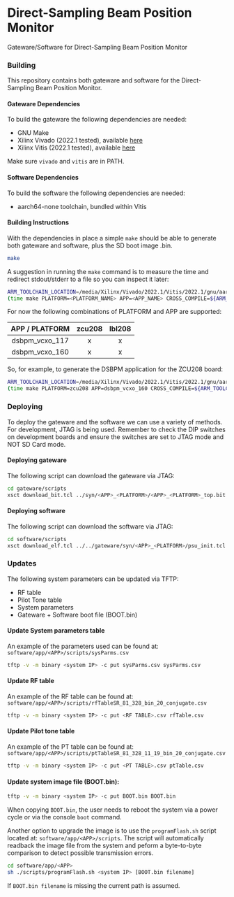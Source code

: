 Direct-Sampling Beam Position Monitor
=====================================

Gateware/Software for Direct-Sampling Beam Position Monitor

### Building

This repository contains both gateware and software
for the Direct-Sampling Beam Position Monitor.

#### Gateware Dependencies

To build the gateware the following dependencies are needed:

* GNU Make
* Xilinx Vivado (2022.1 tested), available [here](https://www.xilinx.com/support/download/index.html/content/xilinx/en/downloadNav/vivado-design-tools.html)
* Xilinx Vitis (2022.1 tested), available [here](https://www.xilinx.com/support/download/index.html/content/xilinx/en/downloadNav/vitis.html)

Make sure `vivado` and `vitis` are in PATH.

#### Software Dependencies

To build the software the following dependencies are needed:

* aarch64-none toolchain, bundled within Vitis

#### Building Instructions

With the dependencies in place a simple `make` should be able to generate
both gateware and software, plus the SD boot image .bin.

```bash
make
```

A suggestion in running the `make` command is to measure the time
and redirect stdout/stderr to a file so you can inspect it later:

```bash
ARM_TOOLCHAIN_LOCATION=/media/Xilinx/Vivado/2022.1/Vitis/2022.1/gnu/aarch64/lin/aarch64-none
(time make PLATFORM=<PLATFORM_NAME> APP=<APP_NAME> CROSS_COMPILE=${ARM_TOOLCHAIN_LOCATION}/bin/aarch64-none-elf- && notify-send 'Compilation SUCCESS' || notify-send 'Compilation ERROR'; date) 2>&1 | tee make_output
```

For now the following combinations of PLATFORM and APP are supported:

|  APP / PLATFORM  | zcu208 | lbl208 |
|:----------------:|:------:|:------:|
| dsbpm_vcxo_117   |   x    |    x   |
| dsbpm_vcxo_160   |   x    |    x   |

So, for example, to generate the DSBPM application for the ZCU208 board:

```bash
ARM_TOOLCHAIN_LOCATION=/media/Xilinx/Vivado/2022.1/Vitis/2022.1/gnu/aarch64/lin/aarch64-none
(time make PLATFORM=zcu208 APP=dsbpm_vcxo_160 CROSS_COMPILE=${ARM_TOOLCHAIN_LOCATION}/bin/aarch64-none-elf- && notify-send 'Compilation SUCCESS' || notify-send 'Compilation ERROR'; date) 2>&1 | tee make_output
```

### Deploying

To deploy the gateware and the software we can use a variety of
methods. For development, JTAG is being used. Remember to check
the DIP switches on development boards and ensure the switches
are set to JTAG mode and NOT SD Card mode.

#### Deploying gateware

The following script can download the gateware via JTAG:

```bash
cd gateware/scripts
xsct download_bit.tcl ../syn/<APP>_<PLATFORM>/<APP>_<PLATFORM>_top.bit
```

#### Deploying software

The following script can download the software via JTAG:

```bash
cd software/scripts
xsct download_elf.tcl ../../gateware/syn/<APP>_<PLATFORM>/psu_init.tcl ../app/<APP>/<APP>_<PLATFORM>.elf
```

### Updates

The following system parameters can be updated via TFTP:

* RF table
* Pilot Tone table
* System parameters
* Gateware + Software boot file (BOOT.bin)

#### Update System parameters table

An example of the parameters used can be found at: `software/app/<APP>/scripts/sysParms.csv`

```bash
tftp -v -m binary <system IP> -c put sysParms.csv sysParms.csv
```

#### Update RF table

An example of the RF table can be found at: `software/app/<APP>/scripts/rfTableSR_81_328_bin_20_conjugate.csv`

```bash
tftp -v -m binary <system IP> -c put <RF TABLE>.csv rfTable.csv
```

#### Update Pilot tone table

An example of the PT table can be found at: `software/app/<APP>/scripts/ptTableSR_81_328_11_19_bin_20_conjugate.csv`

```bash
tftp -v -m binary <system IP> -c put <PT TABLE>.csv ptTable.csv
```

#### Update system image file (BOOT.bin):

```bash
tftp -v -m binary <system IP> -c put BOOT.bin BOOT.bin
```

When copying `BOOT.bin`, the user needs to reboot the system via a power cycle
or via the console `boot` command.

Another option to upgrade the image is to use the `programFlash.sh` script
located at: `software/app/<APP>/scripts`. The script will automatically
readback the image file from the system and peform a byte-to-byte comparison
to detect possible transmission errors.

```bash
cd software/app/<APP>
sh ./scripts/programFlash.sh <system IP> [BOOT.bin filename]
```

If `BOOT.bin filename` is missing the current path is assumed.
